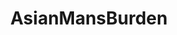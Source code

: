 ---
title: AsianMansBurden
crosslinks:
- MassdropBot
- hapas
- aznidentity
- AMAAggregator
- AsianMasculinity
- autotldr
- Fragility
- canada
- China
- news
- AznLivesMatter
- youtubot
- BlackPeopleTwitter
- LuWatch
- asiantwoX
- u_imguralbumbot
- genderedracism
- AgainstActualHateSubs
- EasternSunRising
- Defenders
---